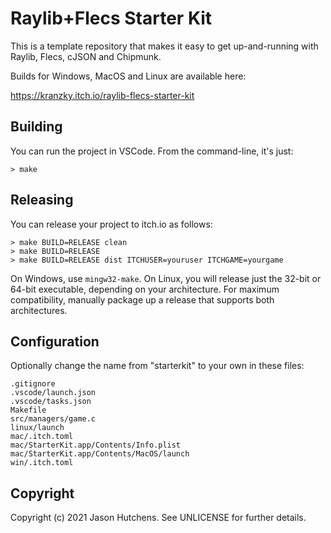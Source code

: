 # Raylib+Flecs Starter Kit

This is a template repository that makes it easy to get up-and-running with
Raylib, Flecs, cJSON and Chipmunk.

Builds for Windows, MacOS and Linux are available here:

https://kranzky.itch.io/raylib-flecs-starter-kit

## Building

You can run the project in VSCode. From the command-line, it's just:

```
> make
```

## Releasing

You can release your project to itch.io as follows:

```
> make BUILD=RELEASE clean
> make BUILD=RELEASE
> make BUILD=RELEASE dist ITCHUSER=youruser ITCHGAME=yourgame
```

On Windows, use `mingw32-make`. On Linux, you will release just the 32-bit or
64-bit executable, depending on your architecture. For maximum compatibility,
manually package up a release that supports both architectures.

## Configuration

Optionally change the name from "starterkit" to your own in these files:

```
.gitignore
.vscode/launch.json
.vscode/tasks.json
Makefile
src/managers/game.c
linux/launch
mac/.itch.toml
mac/StarterKit.app/Contents/Info.plist
mac/StarterKit.app/Contents/MacOS/launch
win/.itch.toml
```

## Copyright

Copyright (c) 2021 Jason Hutchens. See UNLICENSE for further details.
